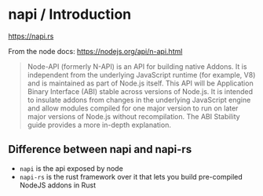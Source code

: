 # napi / Introduction

<https://napi.rs>

From the node docs: <https://nodejs.org/api/n-api.html>

> Node-API (formerly N-API) is an API for building native Addons. It is independent from the underlying JavaScript runtime (for example, V8) and is maintained as part of Node.js itself. This API will be Application Binary Interface (ABI) stable across versions of Node.js. It is intended to insulate addons from changes in the underlying JavaScript engine and allow modules compiled for one major version to run on later major versions of Node.js without recompilation. The ABI Stability guide provides a more in-depth explanation.

## Difference between napi and napi-rs

- `napi` is the api exposed by node
- `napi-rs` is the rust framework over it that lets you build pre-compiled NodeJS addons in Rust
